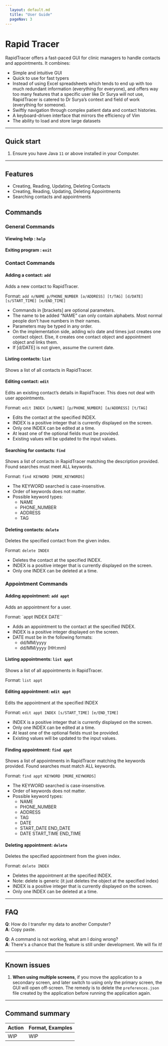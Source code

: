 ```yaml
---
  layout: default.md
  title: "User Guide"
  pageNav: 3
---
```


# Rapid Tracer

RapidTracer offers a fast-paced GUI for clinic managers to handle contacts and appointments. It combines:
- Simple and intuitive GUI
- Quick to use for fast typers
- Instead of using Excel spreadsheets which tends to end up with too much redundant information (everything for everyone), and offers way too many features that a specific user like Dr Surya will not use, RapidTracer is catered to Dr Surya’s context and field of work (everything for someone).
- Swiftly navigation through complex patient data and contact histories.
- A keyboard-driven interface that mirrors the efficiency of Vim
- The ability to load and store large datasets

<!-- * Table of Contents -->
<page-nav-print />

--------------------------------------------------------------------------------------------------------------------

## Quick start

1. Ensure you have Java `11` or above installed in your Computer.

--------------------------------------------------------------------------------------------------------------------

## Features

- Creating, Reading, Updating, Deleting Contacts
- Creating, Reading, Updating, Deleting Appointments
- Searching contacts and appointments

## Commands

### General Commands

#### Viewing help : `help`

#### Exiting program : `exit`

### Contact Commands

#### Adding a contact: `add`

Adds a new contact to RapidTracer.

Format: `add n/NAME p/PHONE_NUMBER [a/ADDRESS] [t/TAG] [d/DATE] [s/START_TIME] [e/END_TIME]`

- Commands in [brackets] are optional parameters.
- The name to be added “NAME” can only contain alphabets. Most normal people don’t have numbers in their names.
- Parameters may be typed in any order.
- On the implementation side, adding w/o date and times just creates one contact object. Else, it creates one contact object and appointment object and links them.
- If [d/DATE] is not given, assume the current date.

#### Listing contacts: `list`

Shows a list of all contacts in RapidTracer.

#### Editing contact: `edit`

Edits an existing contact’s details in RapidTracer. This does not deal with user appointments.

Format: `edit INDEX [n/NAME] [p/PHONE_NUMBER] [a/ADDRESS] [t/TAG]`

- Edits the contact at the specified INDEX.
- INDEX is a positive integer that is currently displayed on the screen.
- Only one INDEX can be edited at a time.
- At least one of the optional fields must be provided.
- Existing values will be updated to the input values.

#### Searching for contacts: `find`

Shows a list of contacts in RapidTracer matching the description provided. Found searches must meet ALL keywords.

Format: `find KEYWORD [MORE_KEYWORDS]`

- The KEYWORD searched is case-insensitive.
- Order of keywords does not matter.
- Possible keyword types:
    - NAME
    - PHONE_NUMBER
    - ADDRESS
    - TAG

#### Deleting contacts: `delete`

Deletes the specified contact from the given index.

Format: `delete INDEX`

- Deletes the contact at the specified INDEX.
- INDEX is a positive integer that is currently displayed on the screen.
- Only one INDEX can be deleted at a time.

### Appointment Commands

#### Adding appointment: `add appt`

Adds an appointment for a user.

Format: `appt INDEX DATE``

- Adds an appointment to the contact at the specified INDEX.
- INDEX is a positive integer displayed on the screen.
- DATE must be in the following formats:
    - dd/MM/yyyy
    - dd/MM/yyyy (HH:mm)

#### Listing appointments: `list appt`

Shows a list of all appointments in RapidTracer.

Format: `list appt`

#### Editing appointment: `edit appt`

Edits the appointment at the specified INDEX

Format: `edit appt INDEX [s/START_TIME] [e/END_TIME]`

- INDEX is a positive integer that is currently displayed on the screen.
- Only one INDEX can be edited at a time.
- At least one of the optional fields must be provided.
- Existing values will be updated to the input values.

#### Finding appointment: `find appt`

Shows a list of appointments in RapidTracer matching the keywords provided. Found searches must match ALL keywords.

Format: `find appt KEYWORD [MORE_KEYWORDS]`

- The KEYWORD searched is case-insensitive.
- Order of keywords does not matter.
- Possible keyword types:
    - NAME
    - PHONE_NUMBER
    - ADDRESS
    - TAG
    - DATE
    - START_DATE END_DATE
    - DATE START_TIME END_TIME

#### Deleting appointment: `delete`

Deletes the specified appointment from the given index.

Format: `delete INDEX`

- Deletes the appointment at the specified INDEX.
- Note: delete is generic (it just deletes the object at the specified index)
- INDEX is a positive integer that is currently displayed on the screen.
- Only one INDEX can be deleted at a time.

--------------------------------------------------------------------------------------------------------------------

## FAQ

**Q**: How do I transfer my data to another Computer?<br>
**A**: Copy paste.

**Q**: A command is not working, what am I doing wrong?<br>
**A**: There's a chance that the feature is still under development. We will fix it!

--------------------------------------------------------------------------------------------------------------------

## Known issues

1. **When using multiple screens**, if you move the application to a secondary screen, and later switch to using only the primary screen, the GUI will open off-screen. The remedy is to delete the `preferences.json` file created by the application before running the application again.

--------------------------------------------------------------------------------------------------------------------

## Command summary

Action     | Format, Examples
-----------|----------------------------------------------------------------------------------------------------------------------------------------------------------------------
WIP | WIP

